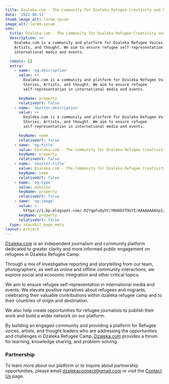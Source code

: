 ```yaml
---
title: Dzaleka.com - The Community for Dzaleka Refugee Creativity and News
date: '2021-08-12'
thumb_image_alt: lorem-ipsum
image_alt: lorem-ipsum
seo:
  title: Dzaleka.com - The Community for Dzaleka Refugee Creativity and News
  description: >+
    Dzaleka.com is a community and platform for Dzaleka Refugee Voices, Stories,
    Artists, and thought. We aim to ensure refugee self-representation in
    international media and events.

  robots: []
  extra:
    - name: 'og:description'
      value: >+
        Dzaleka.com is a community and platform for Dzaleka Refugee Voices,
        Stories, Artists, and thought. We aim to ensure refugee
        self-representation in international media and events.

      keyName: property
      relativeUrl: false
    - name: 'twitter:description'
      value: >+
        Dzaleka.com is a community and platform for Dzaleka Refugee Voices,
        Stories, Artists, and thought. We aim to ensure refugee
        self-representation in international media and events.

      keyName: name
      relativeUrl: false
    - name: 'og:title'
      value: Dzaleka.com - The Community for Dzaleka Refugee Creativity and News
      keyName: property
      relativeUrl: false
    - name: 'twitter:title'
      value: Dzaleka.com - The Community for Dzaleka Refugee Creativity and News
      keyName: name
      relativeUrl: false
    - name: 'og:type'
      value: webiste
      keyName: property
      relativeUrl: false
    - name: 'og:image'
      value: >-
        https://1.bp.blogspot.com/-R2YqpFuQyhY/YNQ6bXT9GYI/AAAAAAAASpI/M6yPSTo0RAkic2ywslXTUaksQOmwhT43wCPcBGAYYCw/s2048/1_eVk2Vg1lnnk6NgOwEHp-RQ.jpeg
      keyName: property
      relativeUrl: false
  type: stackbit_page_meta
layout: project
---
```

[Dzaleka.com](http://dzaleka.com/) is an independent journalism and community platform dedicated to greater clarity and more informed public engagement on refugees in Dzaleka Refugee Camp.

Through a mix of investigative reporting and storytelling from our team, photographers, as well as online and offline community interactions, we explore social and economic integration and other critical topics.

We aim to ensure refugee self-representation in international media and events. We elevate positive narratives about refugees and migrants, celebrating their valuable contributions within dzaleka refugee camp and to their countries of origin and destination.

We also help create opportunities for refugee journalists to publish their work and build a wider network on our platform.

By building an engaged community and providing a platform for Refugee voices, artists, and thought leaders who are addressing the opportunities and challenges in Dzaleka Refugee Camp, [Dzaleka.com](https://draft.blogger.com/#) provides a forum for learning, knowledge sharing, and problem-solving.

### Partnership

To learn more about our platform or to inquire about partnership opportunities, please email <dzalekaconnect@gmail.com> or visit the [Contact Us](https://www.dzalekaconnect.com/contact.) page.
